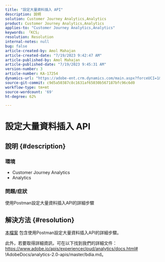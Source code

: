 ```yaml
---
title: "設定大量資料插入 API"
description: 說明
solution: Customer Journey Analytics,Analytics
product: Customer Journey Analytics,Analytics
applies-to: "Customer Journey Analytics,Analytics"
keywords: 「KCS」
resolution: Resolution
internal-notes: null
bug: false
article-created-by: Amol Mahajan
article-created-date: "7/19/2023 9:42:47 AM"
article-published-by: Amol Mahajan
article-published-date: "7/19/2023 9:45:31 AM"
version-number: 3
article-number: KA-17254
dynamics-url: "https://adobe-ent.crm.dynamics.com/main.aspx?forceUCI=1&pagetype=entityrecord&etn=knowledgearticle&id=5ef9b49b-1826-ee11-9966-6045bd006b4b"
source-git-commit: c9d5a50387c8c1631af65030b567187bfc96c6d0
workflow-type: tm+mt
source-wordcount: '69'
ht-degree: 62%

---
```


# 設定大量資料插入 API

## 說明 {#description}


### <b>環境</b>

- Customer Journey Analytics
- Analytics




### <b>問題/症狀</b>

使用Postman設定大量資料插入API的詳細步驟


## 解決方法 {#resolution}


[本檔案](https://spark.adobe.com/page/0jhQHMs74AtYz/) 包含使用Postman設定大量資料插入API的詳細步驟。

此外，若要取得詳細資訊，可在以下找到我們的詳細文件：https://www.adobe.io/apis/experiencecloud/analytics/docs.html# !AdobeDocs/analytics-2.0-apis/master/bdia.md。
